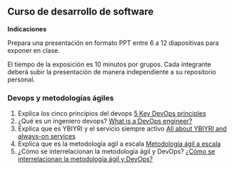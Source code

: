 ## Curso de desarrollo de software

**Indicaciones**

Prepara una presentación en formato PPT entre 6 a 12 diapositivas para exponer en clase. 

El tiempo de la exposición es 10 minutos por grupos. Cada integrante deberá subir la presentación de manera independiente a su repositorio personal.

###  Devops y metodologías ágiles

1. Explica los cinco principios del devops [5 Key DevOps principles ](https://www.atlassian.com/devops/what-is-devops)
2. ¿Qué es un ingeniero devops?  [What is a DevOps engineer?](https://www.atlassian.com/devops/what-is-devops/devops-engineer)
3. Explica que es YBIYRI y el servicio siempre activo [All about YBIYRI and always-on services ](https://www.atlassian.com/devops/what-is-devops/always-on-services)
4. Explica que es la metodología agil a escala [Metodología ágil a escala](https://www.atlassian.com/es/agile/agile-at-scale)
5. ¿Cómo se interrelacionan la metodología ágil y DevOps?  [¿Cómo se interrelacionan la metodología ágil y DevOps? ](https://www.atlassian.com/es/agile/devops)
